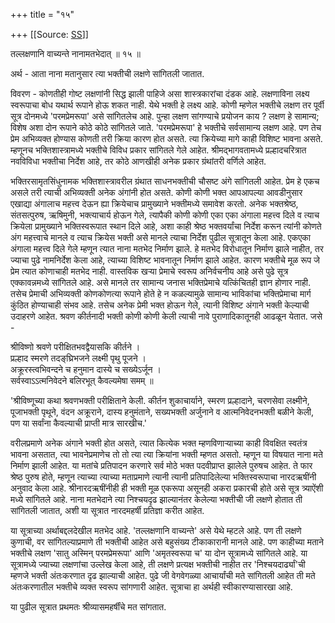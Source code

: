+++
title = "१५"

+++
[[Source: [SS](https://satsangdhara.net/nbs/nbs-15.htm)]]

तल्लक्षणानि वाच्यन्ते नानामतभेदात् ॥ १५ ॥  
  
अर्थ - आता नाना मतानुसार त्या भक्तीची लक्षणे सांगितली जातात.  
  
विवरण - कोणतीही गोष्ट लक्षणांनी सिद्ध झाली पाहिजे असा शास्त्रकारांचा दंडक आहे. लक्षणाविना लक्ष्य स्वरूपाचा बोध यथार्थ रूपाने होऊ शकत नाही. येथे भक्ती हे लक्ष्य आहे. कोणी म्हणेल भक्तीचे लक्षण तर पूर्वी सूत्र दोनमध्ये 'परमप्रेमरूपा' असे सांगितलेच आहे. पुन्हा लक्षण सांगण्याचे प्रयोजन काय ? लक्षण हे सामान्य; विशेष अशा दोन रूपाने कोठे कोठे सांगितले जाते. 'परमप्रेमरूपा' हे भक्तीचे सर्वसामान्य लक्षण आहे. पण तेच प्रेम अभिव्यक्त होण्यास कोणती तरी क्रिया कारण होत असते. त्या क्रियेच्या मागे काही विशिष्ट भावना असते. म्हणूनच भक्तिशास्त्रामध्ये भक्तीचे विविध प्रकार सांगितले गेले आहेत. श्रीमद्भा‍गवतामध्ये प्रल्हादचरित्रात नवविविधा भक्तीचा निर्देश आहे, तर कोठे आणखीही अनेक प्रकार ग्रंथांतरी वर्णिले आहेत.  
  
भक्तिरसामृतसिंधुनामक भक्तिशास्त्रावरील ग्रंथात साधनभक्तीची चौसष्ट अंगे सांगितली आहेत. प्रेम हे एकच असले तरी त्याची अभिव्यक्ती अनेक अंगांनी होत असते. कोणी कोणी भक्त आपआपल्या आवडीनुसार एखाद्या अंगालाच महत्त्व देऊन ह्या क्रियेचाच प्रामुख्याने भक्तीमध्ये समावेश करतो. अनेक भक्तश्रेष्ठ, संतसत्पुरुष, ऋषिमुनी, भक्त्याचार्य होऊन गेले, त्यापैकी कोणी कोणी एका एका अंगाला महत्त्व दिले व त्याच क्रियेला प्रामुख्याने भक्तिस्वरूपात स्थान दिले आहे, अशा काही श्रेष्ठ भक्तवर्यांचा निर्देश करून त्यांनी कोणते अंग महत्त्वाचे मानले व त्याच क्रियेस भक्ती असे मानले त्याचा निर्देश पुढील सूत्रातून केला आहे. एकएका अंगाला महत्त्व दिले गेले म्हणून त्यात नाना मतभेद निर्माण झाले. हे मतभेद विरोधातून निर्माण झाले नाहीत, तर ज्याचा पुढे नामनिर्देश केला आहे, त्याच्या विशिष्ट भावनातून निर्माण झाले आहेत. कारण भक्तीचे मूळ रूप जे प्रेम त्यात कोणाचाही मतभेद नाही. वास्तविक खर्‍या प्रेमाचे स्वरूप अनिर्वचनीय आहे असे पुढे सूत्र एक्कावन्नमध्ये सांगितले आहे. असे मानले तर सामान्य जनास भक्तिप्रेमाचे यत्किंचितही ज्ञान होणार नाही. तसेच प्रेमाची अभिव्यक्ती कोणकोणत्या रूपाने होते हे न कळल्यामुळे सामान्य भाविकांचा भक्तिप्रेमाचा मार्ग कुंठित होण्याचाही संभव आहे. तसेच अनेक प्रेमी भक्त होऊन गेले, त्यानी विशिष्ट अंगाने भक्ती केल्याची उदाहरणे आहेत. श्रवण कीर्तनादी भक्ती कोणी कोणी केली त्याची नावे पुराणादिकातूनही आढळून येतात. जसे -  
  
श्रीविष्णो श्रवणे परीक्षितभवद्वैयासकि कीर्तने ।  
प्रल्हाद स्मरणे तदङ्‌घ्रिभजने लक्ष्मी पृथु पूजने ।  
अक्रूरस्त्वभिवन्दने च हनुमान दास्ये च सख्येऽर्जून ।  
सर्वस्वाऽऽत्मनिवेदने बलिरभूत् कैवल्यमेषा समम् ॥  
  
'श्रीविष्णूच्या कथा श्रवणभक्ती परीक्षिताने केली. कीर्तन शुकाचार्याने, स्मरण प्रल्हादाने, चरणसेवा लक्ष्मीने, पूजाभक्ती पृथूने, वंदन अक्रूराने, दास्य हनुमंताने, सख्यभक्ती अर्जुनाने व आत्मनिवेदनभक्ती बळीने केली, पण या सर्वांना कैवल्याची प्राप्ती मात्र सारखीच.'  
  
वरीलप्रमाणे अनेक अंगाने भक्ती होत असते, त्यात कित्येक भक्त म्हणविणार्‍याच्या काही विवक्षित स्वतंत्र भावना असतात, त्या भावनेप्रमाणेच तो तो त्या त्या क्रियांना भक्ती म्हणत असतो. म्हणून या विषयात नाना मते निर्माण झाली आहेत. या मतांचे प्रतिपादन करणारे सर्व मोठे भक्त पदवीप्राप्त झालेले पुरुषच आहेत. ते फार श्रेष्ठ पुरुष होते, म्हणून त्याच्या त्याच्या मताप्रमाणे त्यानी त्यानी प्रतिपादिलेल्या भक्तिस्वरूपाचा नारदऋषींनी अनुवाद केला आहे. श्रीनारदऋषींनीही ही भक्ती मूळ एकरूपा असूनही अकरा प्रकारची होते असे सूत्र त्र्याऐंशी मध्ये सांगितले आहे. नाना मतभेदाने त्या निश्चयदृढ झाल्यानंतर केलेल्या भक्तीची जी लक्षणे होतात ती सांगितली जातात, अशी या सूत्रात नारदमहर्षी प्रतिज्ञा करीत आहेत.  
  
या सूत्राच्या अर्थाबद्दलदेखील मतभेद आहे. 'तल्लक्षणानि वाच्यन्ते' असे येथे म्हटले आहे. पण ती लक्षणे कुणाची, वर सांगितल्याप्रमाणे ती भक्तीची आहेत असे बहुसंख्य टीकाकारानी मानले आहे. पण काहीच्या मताने भक्तीचे लक्षण 'सातु अस्मिन् परमप्रेमरूपा' आणि 'अमृतस्वरूपा च' या दोन सूत्रामध्ये सांगितले आहे. या सूत्रामध्ये ज्याच्या लक्षणांचा उल्लेख केला आहे, ती लक्षणे प्रत्यक्ष भक्तीची नाहीत तर 'निश्चयदार्ढ्यां'ची म्हणजे भक्ती अंतःकरणात दृढ झाल्याची आहेत. पुढे जी वेगवेगळ्या आचार्यांची मते सांगितली आहेत ती मते अंतःकरणातील भक्तीचे व्यक्त स्वरूप सांगणारी आहेत. सूत्राचा हा अर्थही स्वीकारण्यासारखा आहे.  
  
या पुढील सूत्रात प्रथमतः श्रीव्यासमहर्षींचे मत सांगतात.  
